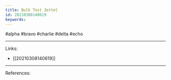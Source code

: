 ```yaml
---
title: Bulk Test Zettel
id: 20210308140619
keywords:
---
```

#alpha #bravo #charlie #delta #echo

---
Links:

- [[20210308140619]]

---
References:
